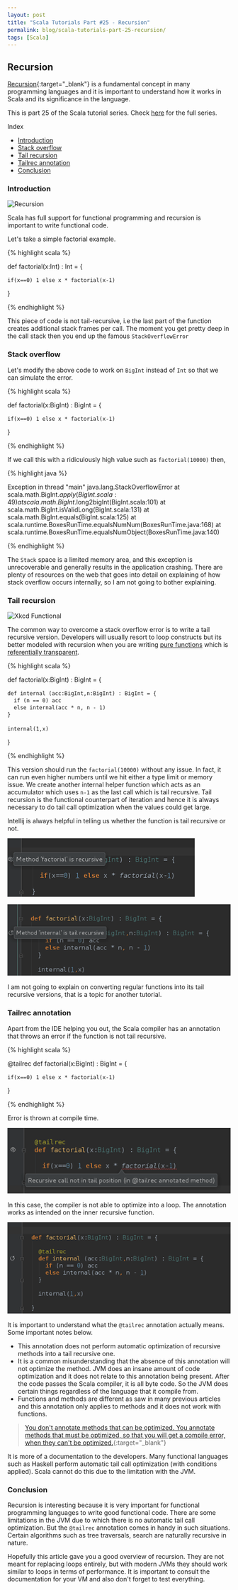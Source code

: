 ```yaml
---
layout: post
title: "Scala Tutorials Part #25 - Recursion"
permalink: blog/scala-tutorials-part-25-recursion/
tags: [Scala]
---
```


Recursion
--------

[Recursion](https://en.wikipedia.org/wiki/Recursion_(computer_science)){:target="_blank"} is a fundamental concept in many programming languages and it
is important to understand how it works in Scala and its significance in the language.

This is part 25 of the Scala tutorial series. Check [here](/blog/scala-articles-index/) for the full series.

<i class="fa fa-list-ul space-right"></i> Index

- [Introduction](#Intro)
- [Stack overflow](#StackOverflow)
- [Tail recursion](#TailRecursion)
- [Tailrec annotation](#TailRec)
- [Conclusion](#Conclusion)

<h3><b><a name = "Intro" class="inter-header">Introduction</a></b></h3>

![Recursion](https://imgs.xkcd.com/comics/tabletop_roleplaying.png)

Scala has full support for functional programming and recursion is important to write functional code.

Let's take a simple factorial example.

{% highlight scala %}

  def factorial(x:Int) : Int = {

    if(x==0) 1 else x * factorial(x-1)

  }
  
{% endhighlight %}

This piece of code is not tail-recursive, i.e the last part of the function creates additional stack frames per call. The moment you get pretty deep 
in the call stack then you end up the famous `StackOverflowError`

<h3><b><a name = "StackOverflow" class="inter-header">Stack overflow</a></b></h3>

Let's modify the above code to work on `BigInt` instead of `Int` so that we can simulate the error.

{% highlight scala %}

 def factorial(x:BigInt) : BigInt = {

    if(x==0) 1 else x * factorial(x-1)

  }

{% endhighlight %}

If we call this with a ridiculously high value such as `factorial(10000)` then,

{% highlight java %}

Exception in thread "main" java.lang.StackOverflowError
	at scala.math.BigInt$.apply(BigInt.scala:49)
	at scala.math.BigInt$.long2bigInt(BigInt.scala:101)
	at scala.math.BigInt.isValidLong(BigInt.scala:131)
	at scala.math.BigInt.equals(BigInt.scala:125)
	at scala.runtime.BoxesRunTime.equalsNumNum(BoxesRunTime.java:168)
	at scala.runtime.BoxesRunTime.equalsNumObject(BoxesRunTime.java:140)

{% endhighlight %}

The `Stack` space is a limited memory area, and this exception is unrecoverable and generally results in the application crashing. There
are plenty of resources on the web that goes into detail on explaining of how stack overflow occurs internally, so I am not going to bother 
explaining.

<h3><b><a name = "TailRecursion" class="inter-header">Tail recursion</a></b></h3>

![Xkcd Functional]( https://imgs.xkcd.com/comics/functional.png)

The common way to overcome a stack overflow error is to write a tail recursive version. Developers will usually resort to loop constructs but its better 
modeled with recursion when you are writing [pure functions](/blog/scala-tutorials-part-9-intro-to-functional-programming/#PureFunctions) 
which is [referentially transparent](/blog/scala-tutorials-part-21-referential-transparency/).

{% highlight scala %}

  def factorial(x:BigInt) : BigInt = {

    def internal (acc:BigInt,n:BigInt) : BigInt = {
      if (n == 0) acc
      else internal(acc * n, n - 1)
    }

    internal(1,x)

  }
  
{% endhighlight %}

This version should run the `factorial(10000)` without any issue. In fact, it can run even higher numbers until we hit either a type limit or memory 
issue. We create another internal helper function which acts as an accumulator which uses `n-1` as the last call which is tail recursive. Tail
recursion is the functional counterpart of iteration and hence it is always necessary to do tail call optimization when the values could get large.

Intellij is always helpful in telling us whether the function is tail recursive or not.

![Recursive](/images/recursive.png)

![Tail recursive](/images/tail_recursive.png)

I am not going to explain on converting regular functions into its tail recursive versions, that is a topic for another tutorial.

<h3><b><a name = "TailRec" class="inter-header">Tailrec annotation</a></b></h3>

Apart from the IDE helping you out, the Scala compiler has an annotation that throws an error if the function is not tail recursive.

{% highlight scala %}


@tailrec
  def factorial(x:BigInt) : BigInt = {

    if(x==0) 1 else x * factorial(x-1)

  }

{% endhighlight %}

Error is thrown at compile time.

![Tail rec error](/images/tailrec_error.png)
  
In this case, the compiler is not able to optimize into a loop. The annotation works as intended on the inner recursive function.

![Tail rec success](/images/tailrec_success.png)

It is important to understand what the `@tailrec` annotation actually means. Some important notes below.

- This annotation does not perform automatic optimization of recursive methods into a tail recursive one.
- It is a common misunderstanding that the absence of this annotation will not optimize the method. JVM does an insane amount of code optimization and 
it does not relate to this annotation being present. After the code passes the Scala compiler, it is all byte code. So the JVM does certain things 
regardless of the language that it compile from.
- Functions and methods are different as saw in many previous articles and this annotation only applies to methods and it does not work with functions.

> [You don't annotate methods that can be optimized. You annotate methods that must be optimized, so that you will get a compile error, when they can't be optimized.](https://stackoverflow.com/a/35013414){:target="_blank"}

It is more of a documentation to the developers. Many functional languages such as Haskell perform automatic tail call optimization 
(with conditions applied). Scala cannot do this due to the limitation with the JVM.

<h3><b><a name = "Conclusion" class="inter-header">Conclusion</a></b></h3>

Recursion is interesting because it is very important for functional programming languages to write good functional code. There are some limitations
in the JVM due to which there is no automatic tail call optimization. But the `@tailrec` annotation comes in handy in such situations. Certain algorithms
such as tree traversals, search are naturally recursive in nature. 

Hopefully this article gave you a good overview of recursion. They are not meant for replacing loops entirely, but with modern JVMs they should
work similar to loops in terms of performance. It is important to consult the documentation for your VM and also don't forget to test everything.
